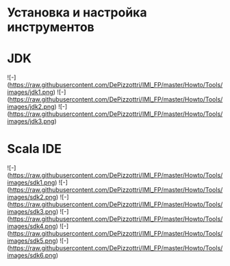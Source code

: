 Установка и настройка инструментов
==================================

# JDK
![-]
(https://raw.githubusercontent.com/DePizzottri/IMI_FP/master/Howto/Tools/images/jdk1.png)
![-]
(https://raw.githubusercontent.com/DePizzottri/IMI_FP/master/Howto/Tools/images/jdk2.png)
![-]
(https://raw.githubusercontent.com/DePizzottri/IMI_FP/master/Howto/Tools/images/jdk3.png)

# Scala IDE
![-]
(https://raw.githubusercontent.com/DePizzottri/IMI_FP/master/Howto/Tools/images/sdk1.png)
![-]
(https://raw.githubusercontent.com/DePizzottri/IMI_FP/master/Howto/Tools/images/sdk2.png)
![-]
(https://raw.githubusercontent.com/DePizzottri/IMI_FP/master/Howto/Tools/images/sdk3.png)
![-]
(https://raw.githubusercontent.com/DePizzottri/IMI_FP/master/Howto/Tools/images/sdk4.png)
![-]
(https://raw.githubusercontent.com/DePizzottri/IMI_FP/master/Howto/Tools/images/sdk5.png)
![-]
(https://raw.githubusercontent.com/DePizzottri/IMI_FP/master/Howto/Tools/images/sdk6.png)
